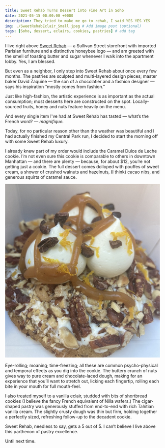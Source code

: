 ```yaml
---
title: Sweet Rehab Turns Dessert into Fine Art in Soho
date: 2021-05-15 00:00:00 +0000
description: They tried to make me go to rehab, I said YES YES YES 
img: ./SweetRehabEclair_Small.jpeg # Add image post (optional)
tags: [Soho, dessert, eclairs, cookies, pastries] # add tag
---
```


I live right above <a href='https://www.instagram.com/sweetrehabny/?hl=en' target='blank'>Sweet Rehab</a> — a Sullivan Street storefront with imported Parisian furniture and a distinctive honeybee logo — and am greeted with the smell of toasting butter and sugar whenever I walk into the apartment lobby. Yes, I am blessed.

But even as a neighbor, I only step into Sweet Rehab about once every few months. The pastries are sculpted and multi-layered design pieces; master baker David Zaquine — the son of a chocolatier and a fashion designer — says his inspiration “mostly comes from fashion.”

Just like high-fashion, the artistic experience is as important as the actual consumption; most desserts here are constructed on the spot. Locally-sourced fruits, honey and nuts feature heavily on the menu.

And every single item I've had at Sweet Rehab has tasted — what’s the French word? — <i>magnifique.</i>

Today, for no particular reason other than the weather was beautiful and I had actually finished my Central Park run, I decided to start the morning off with some Sweet Rehab luxury.

I already knew part of my order would include the Caramel Dulce de Leche cookie. I’m not even sure this cookie is comparable to others in downtown Manhattan — and there are plenty — because, for about $12, you’re not getting just a cookie. The full dessert comes dolloped with pouffes of sweet cream, a shower of crushed walnuts and hazelnuts, (I think) cacao nibs, and generous squirts of caramel sauce.
<div class="Image__Small">
  <img src="./SweetRehabCookie_Small.jpeg" alt="alt text for small image" />
</div>

Eye-rolling; moaning; time-freezing; all these are common psycho-physical and temporal effects as you dig into the cookie. The buttery crunch of nuts gives way to pure cream and chocolate-laced dough, making for an experience that you’ll want to stretch out, licking each fingertip, rolling each bite in your mouth for full mouth-feel.

I also treated myself to a vanilla eclair, studded with bits of shortbread cookies (I believe the fancy French equivalent of Nilla wafers.) The cigar-shaped pastry was generously stuffed from end-to-end with rich Tahitian vanilla cream. The slightly crusty dough was thin but firm, holding together a perfectly sized, refreshing follow-up to the decadent cookie.

Sweet Rehab, needless to say, gets a 5 out of 5. I can’t believe I live above this parthenon of pastry excellence.

Until next time.
